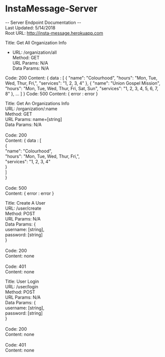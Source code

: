 # InstaMessage-Server  

-- Server Endpoint Documentation --  
Last Updated: 5/14/2018  
Root URL: http://insta-message.herokuapp.com  
  
Title: Get All Organization Info  
  + URL: /organization/all  
  Method: GET  
  URL Params: N/A  
  Data Params: N/A  
  <Success Response>  
    Code: 200  
    Content: { data : [  
        {  
            "name": "Colourhood",  
            "hours": "Mon, Tue, Wed, Thur, Fri,",  
            "services": "1, 2, 3, 4"  
        },  
        {  
            "name": "Union Gospel Mission",  
            "hours": "Mon, Tue, Wed, Thur, Fri, Sat, Sun",  
            "services": "1, 2, 3, 4, 5, 6, 7, 8"  
        },  
        ...  
      ]  
    }  
  <Error Response>  
    Code: 500  
    Content: { error : error }  
  
Title: Get An Organizations Info  
  URL: /organization/:name  
  Method: GET  
  URL Params: name=[string]  
  Data Params: N/A  
  <Success Response>  
    Code: 200  
    Content: { data : [  
        {  
            "name": "Colourhood",  
            "hours": "Mon, Tue, Wed, Thur, Fri,",  
            "services": "1, 2, 3, 4"  
        }  
      ]  
    }  
  <Error Response>  
    Code: 500  
    Content: { error : error }  
  
Title: Create A User  
  URL: /user/create  
  Method: POST  
  URL Params: N/A  
  Data Params: {  
    username: [string],  
    password: [string]  
  }  
  <Success Response>  
    Code: 200  
    Content: none  
  <Error Response>  
    Code: 401  
    Content: none  
  
Title: User Login  
  URL: /user/login  
  Method: POST  
  URL Params: N/A  
  Data Params: {  
    username: [string],  
    password: [string]  
  }  
  <Success Response>  
    Code: 200  
    Content: none  
  <Error Response>  
    Code: 401  
    Content: none  
